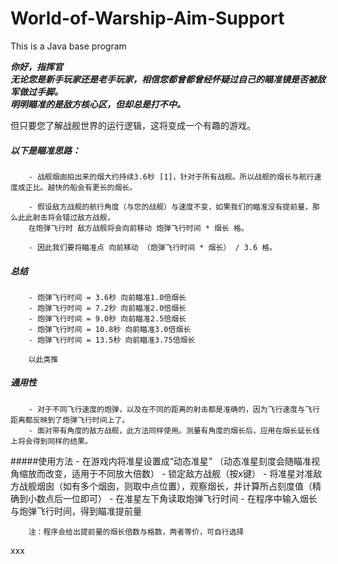 # World-of-Warship-Aim-Support
This is a Java base program

___你好，指挥官<br>
无论您是新手玩家还是老手玩家，相信您都曾都曾经怀疑过自己的瞄准镜是否被敌军做过手脚。<br>
明明瞄准的是敌方核心区，但却总是打不中。___<br>

但只要您了解战舰世界的运行逻辑，这将变成一个有趣的游戏。

##### 以下是瞄准思路：
        - 战舰烟囱拍出来的烟大约持续3.6秒 [1]，针对于所有战舰。所以战舰的烟长与航行速度成正比。越快的船会有更长的烟长。
        
        - 假设敌方战舰的航行角度（与您的战舰）与速度不变，如果我们的瞄准没有提前量，那么此此射击将会错过敌方战舰，
        在炮弹飞行时 敌方战舰将会向前移动 炮弹飞行时间 * 烟长 格。
        
        - 因此我们要将瞄准点 向前移动 （炮弹飞行时间 * 烟长） / 3.6 格。
        
##### 总结 
        - 炮弹飞行时间 = 3.6秒 向前瞄准1.0倍烟长
        - 炮弹飞行时间 = 7.2秒 向前瞄准2.0倍烟长
        - 炮弹飞行时间 = 9.0秒 向前瞄准2.5倍烟长
        - 炮弹飞行时间 = 10.8秒 向前瞄准3.0倍烟长
        - 炮弹飞行时间 = 13.5秒 向前瞄准3.75倍烟长
        
        以此类推
        
##### 通用性
        - 对于不同飞行速度的炮弹，以及在不同的距离的射击都是准确的，因为飞行速度与飞行距离都反映到了炮弹飞行时间上了。
        - 面对带有角度的敌方战舰，此方法同样使用。测量有角度的烟长后，应用在烟长延长线上将会得到同样的结果。

#####使用方法
        - 在游戏内将准星设置成“动态准星” （动态准星刻度会随瞄准视角缩放而改变，适用于不同放大倍数）
        - 锁定敌方战舰（按x键）
        - 将准星对准敌方战舰烟囱（如有多个烟囱，则取中点位置），观察烟长，并计算所占刻度值（精确到小数点后一位即可）
        - 在准星左下角读取炮弹飞行时间
        - 在程序中输入烟长与炮弹飞行时间，得到瞄准提前量
        
        注：程序会给出提前量的烟长倍数与格数，两者等价，可自行选择
xxx
